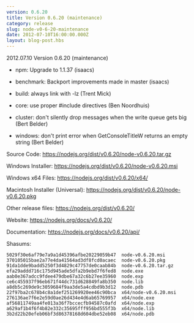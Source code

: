 ```yaml
---
version: 0.6.20
title: Version 0.6.20 (maintenance)
category: release
slug: node-v0-6-20-maintenance
date: 2012-07-10T16:00:00.000Z
layout: blog-post.hbs
---
```


2012.07.10 Version 0.6.20 (maintenance)

* npm: Upgrade to 1.1.37 (isaacs)

* benchmark: Backport improvements made in master (isaacs)

* build: always link with -lz (Trent Mick)

* core: use proper #include directives (Ben Noordhuis)

* cluster: don't silently drop messages when the write queue gets big (Bert Belder)

* windows: don't print error when GetConsoleTitleW returns an empty string (Bert Belder)

Source Code: https://nodejs.org/dist/v0.6.20/node-v0.6.20.tar.gz

Windows Installer: https://nodejs.org/dist/v0.6.20/node-v0.6.20.msi

Windows x64 Files: https://nodejs.org/dist/v0.6.20/x64/

Macintosh Installer (Universal): https://nodejs.org/dist/v0.6.20/node-v0.6.20.pkg

Other release files: https://nodejs.org/dist/v0.6.20/

Website: https://nodejs.org/docs/v0.6.20/

Documentation: https://nodejs.org/docs/v0.6.20/api/

Shasums:

```
5029f30e6af79e7a9a1d45396afbe20229059b47  node-v0.6.20.msi
370105015bae2a77e4da41564ad3df8fcd0acaec  node-v0.6.20.pkg
91da1dde9badd5250f3d4829c47757de0caab84b  node-v0.6.20.tar.gz
efa29addd716c175d945ade5dfa2b9ebd7f6fed8  node.exe
aab0e367adcc9fdee479dbe67a32c6b27ee35960  node.exp
ce6c455937f96eb671f44dc731d628849fa8b350  node.lib
a8db5c269de9c3059684f9aa3de5a4cdbd9b3d12  node.pdb
22f97ba2c678b4c8a1def251269920ee46c90bca  x64/node-v0.6.20.msi
276136ae7f6e2e59d0ae26d434e4d6ab65769957  x64/node.exe
af56811749aa4fe013a36f7bccecfb94587c0afd  x64/node.exp
a629af1b4f6f4b82e332c35695fff956bd555f3b  x64/node.lib
3b2d22b20efeb06bf3d86378168d604dbe52eb08  x64/node.pdb
```

